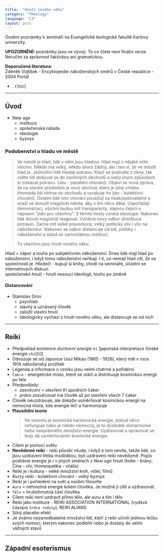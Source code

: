 ```yaml
---
title:  "Hnutí nového věku"
category: "Theology"
language: "CZ"
layout: post
---
```


Osobní poznámky k semináři na Evangelické teologické fakultě Karlovy univerzity. 

**UPOZORNĚNÍ:** poznámky jsou ve vývoji. To co čtete není finální verze. Neručím za správnost faktickou ani gramatickou.

**Doporučená literatura:** <br> Zdeněk Vojtíšek - Encyklopedie náboženských směrů v České republice - 2004 Portál

- .
{:toc}
---

## Úvod

- New age
	- instituce
	- společenská nálada
	- ideologie
	- byznys

### Podobenství o hladu ve městě

> Ve městě je hlad, lidé v něm jsou hladoví. Hlad mají v nějaké míře všichni. Někdo má velký, někdo skoro žádný, ale i ten ví, že ve městě hlad je. Jednotliví lidé hledají potravu. Když se podíváte z okna, tak vidíte lidi dobývat se do zavřených obchodů a nebo jiným způsobem si získávat potravu. (Jev - paralelní chování). Objeví se nová zpráva, že na starém předměstí je nový obchod, který je plný chleba. Hromada lidí vtrhne do obchodu a vyrabuje ho (jev - kolektivní chování). Ostatní lidé toto chování považují za neakceptovatelné a snaží se donutit magistrát města, aby s tím něco dělal. Uspořádají demonstraci, všichni budou mít transparenty, stejnou čepici s nápisem "jídlo pro všechny". S těmito hesly vzniká ideologie. Nakonec lidé donutí magistrát reagovat. Vznikne nový odbor distribuce potravin. Začne mít velké pravomoce, velký politický vliv i vliv na náboženství. Nakonec se odbor distancuje od lidí, politiky i náboženství a stává se samostatnou institucí.
>
> To všechno jsou hnutí nového věku.

*Hlad* = nápor a touha po subjektivním náboženství. Dnes lidé mají hlad po náboženství, i když tomu náboženství neříkají. I ti, co nemají hlad cítí, že ve společnosti je.
*Hledači* - kupují si knihy, chodí na semináře, účastní se internetových diskuzí.  
*společenské hnutí* - hnutí nesoucí ideologii, touhu po změně  

#### Distancování
- Stanislav Grov
	- psychiatr
	- slavný a uznávaný člověk
	- založil vlastní hnutí
	- ideologicky vychází z hnutí nového věku, ale distancuje se od nich

---

## Reiki
- Předpoklad existence *duchovní energie* `ki` (japonská interpretace čínské energie `chi`[či])
- Odvozuje se od Japonce Usui Mikao (1865 - 1926), který měl v roce 1914 náboženský prožitek
- Legenda a informace o vzniku jsou velmi chatrné a pofidérní
- `Čakra` - energetické místo, které se otáčí a distribuuje kosmickou energii po těle
- Předpodlady:
	- _zasvěcení_ = otevření tří spodních čaker
	- _právo zasvěcovat_ má člověk až po otevření všech 7 čaker
- Člověk neuzdravuje, ale dokáže usměrňovat kosmickou energii na nemocná místa, kde energie léčí a harmonizuje
- **Plausibilní teorie**
	> Ve vesmíru je kosmická harmonická energie, pokud něco nefunguje nebo je někdo nemocný, je to důsledek disharmonie nebo nesprávného množství energie. Uzdravovat a opravovat se tedy dá usměrňováním kosmické energie.
- Cílem je pomoci světu
- **Nevědomé reiki** - reiki působí všude, i když o tom nevíte, takže lidé, co jsou uzdraveni třeba modlidbou, byli uzdraveni reiki nevědomě. Popis podobné energie je i v jiných směrech z _New age_ hnutí (Indie - brány; Čína - chi; Homeopatika - vitális)
- Reiki je i kultura - velké množství knih, videí, filmů
- Kurzy reiki - kolektivní chování - velký byznys
- Reiki je i pohledem na svět a osobní filosofie
- `Aura` =  nehmotná energie kolem člověka. Je možné ji cítit a uzdravovat.
- `Tělo` = hrubohmotná část člověka
- Cílem reiki není uzdravit přímo tělo, ale auru a tím i tělo
- Reiki jako instituce - REIKI ASSOCIATION INTERNATIONAL (vydává časopis `Srdce rodiny`), REIKI ALIANS
- Silný placebo efekt
- Je známo nezanedbatelné množství lídí, kteří z reiki učinili jedinou léčbu svých nemocí, kterým nakonec podlehli nebo je dostaly do velmi vážných stavů

---

## Západní esoterismus


